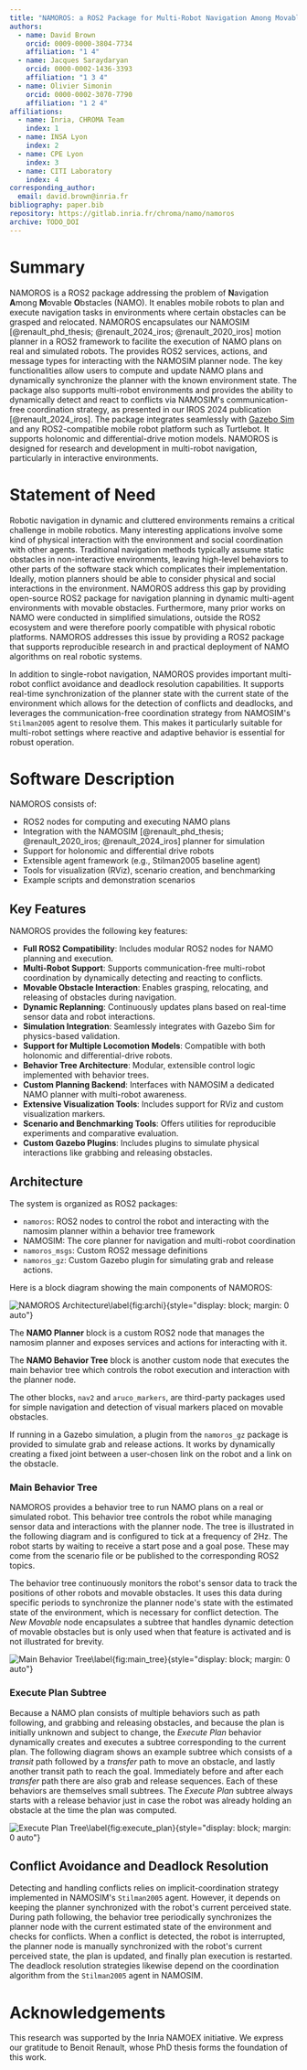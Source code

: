 ```yaml
---
title: "NAMOROS: a ROS2 Package for Multi-Robot Navigation Among Movable Obstacles"
authors:
  - name: David Brown
    orcid: 0009-0000-3804-7734
    affiliation: "1 4"
  - name: Jacques Saraydaryan
    orcid: 0000-0002-1436-3393
    affiliation: "1 3 4"
  - name: Olivier Simonin
    orcid: 0000-0002-3070-7790
    affiliation: "1 2 4"
affiliations:
  - name: Inria, CHROMA Team
    index: 1
  - name: INSA Lyon
    index: 2
  - name: CPE Lyon
    index: 3
  - name: CITI Laboratory
    index: 4
corresponding_author:
  email: david.brown@inria.fr
bibliography: paper.bib
repository: https://gitlab.inria.fr/chroma/namo/namoros
archive: TODO_DOI
---
```


# Summary

NAMOROS is a ROS2 package addressing the problem of **N**avigation **A**mong **M**ovable **O**bstacles (NAMO). It enables mobile robots to plan and execute navigation tasks in environments where certain obstacles can be grasped and relocated. NAMOROS encapsulates our NAMOSIM [@renault_phd_thesis; @renault_2024_iros; @renault_2020_iros] motion planner in a ROS2 framework to facilite the execution of NAMO plans on real and simulated robots. The provides ROS2 services, actions, and message types for interacting with the NAMOSIM planner node. The key functionalities allow users to compute and update NAMO plans and dynamically synchronize the planner with the known environment state. The package also supports multi-robot environments and provides the ability to dynamically detect and react to conflicts via NAMOSIM's communication-free coordination strategy, as presented in our IROS 2024 publication [@renault_2024_iros]. The package integrates seamlessly with [Gazebo Sim](https://gazebosim.org/home) and any ROS2-compatible mobile robot platform such as Turtlebot. It supports holonomic and differential-drive motion models. NAMOROS is designed for research and development in multi-robot navigation, particularly in interactive environments.

# Statement of Need

Robotic navigation in dynamic and cluttered environments remains a critical challenge in mobile robotics. Many interesting applications involve some kind of physical interaction with the environment and social coordination with other agents. Traditional navigation methods typically assume static obstacles in non-interactive environments, leaving high-level behaviors to other parts of the software stack which complicates their implementation. Ideally, motion planners should be able to consider physical and social interactions in the environment. NAMOROS address this gap by providing open-source ROS2 package for navigation planning in dynamic multi-agent environments with movable obstacles. Furthermore, many prior works on NAMO were conducted in simplified simulations, outside the ROS2 ecosystem and were therefore poorly compatible with physical robotic platforms. NAMOROS addresses this issue by providing a ROS2 package that supports reproducible research in and practical deployment of NAMO algorithms on real robotic systems.

In addition to single-robot navigation, NAMOROS provides important multi-robot conflict avoidance and deadlock resolution capabilities. It supports real-time synchronization of the planner state with the current state of the environment which allows for the detection of conflicts and deadlocks, and leverages the communication-free coordination strategy from NAMOSIM's `Stilman2005` agent to resolve them. This makes it particularly suitable for multi-robot settings where reactive and adaptive behavior is essential for robust operation.

# Software Description

NAMOROS consists of:

- ROS2 nodes for computing and executing NAMO plans
- Integration with the NAMOSIM [@renault_phd_thesis; @renault_2020_iros; @renault_2024_iros] planner for simulation
- Support for holonomic and differential drive robots
- Extensible agent framework (e.g., Stilman2005 baseline agent)
- Tools for visualization (RViz), scenario creation, and benchmarking
- Example scripts and demonstration scenarios

## Key Features

NAMOROS provides the following key features:

- **Full ROS2 Compatibility**: Includes modular ROS2 nodes for NAMO planning and execution.
- **Multi-Robot Support**: Supports communication-free multi-robot coordination by dynamically detecting and reacting to conflicts.
- **Movable Obstacle Interaction**: Enables grasping, relocating, and releasing of obstacles during navigation.
- **Dynamic Replanning**: Continuously updates plans based on real-time sensor data and robot interactions.
- **Simulation Integration**: Seamlessly integrates with Gazebo Sim for physics-based validation.
- **Support for Multiple Locomotion Models**: Compatible with both holonomic and differential-drive robots.
- **Behavior Tree Architecture**: Modular, extensible control logic implemented with behavior trees.
- **Custom Planning Backend**: Interfaces with NAMOSIM a dedicated NAMO planner with multi-robot awareness.
- **Extensive Visualization Tools**: Includes support for RViz and custom visualization markers.
- **Scenario and Benchmarking Tools**: Offers utilities for reproducible experiments and comparative evaluation.
- **Custom Gazebo Plugins**: Includes plugins to simulate physical interactions like grabbing and releasing obstacles.

## Architecture

The system is organized as ROS2 packages:

- `namoros`: ROS2 nodes to control the robot and interacting with the namosim planner within a behavior tree framework
- NAMOSIM: The core planner for navigation and multi-robot coordination
- `namoros_msgs`: Custom ROS2 message definitions
- `namoros_gz`: Custom Gazebo plugin for simulating grab and release actions.

Here is a block diagram showing the main components of NAMOROS:

![NAMOROS Architecture\label{fig:archi}](./static/NAMOROS_Architecture.png){style="display: block; margin: 0 auto"}

The **NAMO Planner** block is a custom ROS2 node that manages the namosim planner and exposes services and actions for interacting with it.

The **NAMO Behavior Tree** block is another custom node that executes the main behavior tree which controls the robot execution and interaction with the planner node.

The other blocks, `nav2` and `aruco_markers`, are third-party packages used for simple navigation and detection of visual markers placed on movable obstacles.

If running in a Gazebo simulation, a plugin from the `namoros_gz` package is provided to simulate grab and release actions. It works by dynamically creating a fixed joint between a user-chosen link on the robot and a link on the obstacle.

### Main Behavior Tree

NAMOROS provides a behavior tree to run NAMO plans on a real or simulated robot. This behavior tree controls the robot while managing sensor data and interactions with the planner node. The tree is illustrated in the following diagram and is configured to tick at a frequency of 2Hz. The robot starts by waiting to receive a start pose and a goal pose. These may come from the scenario file or be published to the corresponding ROS2 topics.

The behavior tree continuously monitors the robot's sensor data to track the positions of other robots and movable obstacles. It uses this data during specific periods to synchronize the planner node's state with the estimated state of the environment, which is necessary for conflict detection. The _New Movable_ node encapsulates a subtree that handles dynamic detection of movable obstacles but is only used when that feature is activated and is not illustrated for brevity.

![Main Behavior Tree\label{fig:main_tree}](./static/namo_main_tree.svg){style="display: block; margin: 0 auto"}

### Execute Plan Subtree

Because a NAMO plan consists of multiple behaviors such as path following, and grabbing and releasing obstacles, and because the plan is initially unknown and subject to change, the _Execute Plan_ behavior dynamically creates and executes a subtree corresponding to the current plan. The following diagram shows an example subtree which consists of a _transit_ path followed by a _transfer_ path to move an obstacle, and lastly another transit path to reach the goal. Immediately before and after each _transfer_ path there are also grab and release sequences. Each of these behaviors are themselves small subtrees. The _Execute Plan_ subtree always starts with a release behavior just in case the robot was already holding an obstacle at the time the plan was computed.

![Execute Plan Tree\label{fig:execute_plan}](./static/execute_plan_tree.svg){style="display: block; margin: 0 auto"}

## Conflict Avoidance and Deadlock Resolution

Detecting and handling conflicts relies on implicit-coordination strategy implemented in NAMOSIM's `Stilman2005` agent. However, it depends on keeping the planner synchronized with the robot's current perceived state. During path following, the behavior tree periodically synchronizes the planner node with the current estimated state of the environment and checks for conflicts. When a conflict is detected, the robot is interrupted, the planner node is manually synchronized with the robot's current perceived state, the plan is updated, and finally plan execution is restarted. The deadlock resolution strategies likewise depend on the coordination algorithm from the `Stilman2005` agent in NAMOSIM.

# Acknowledgements

This research was supported by the Inria NAMOEX initiative. We express our gratitude to Benoit Renault, whose PhD thesis forms the foundation of this work.
